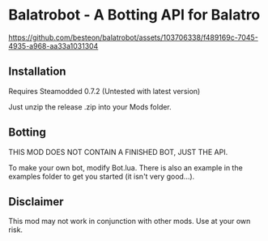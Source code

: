 # Balatrobot - A Botting API for Balatro


https://github.com/besteon/balatrobot/assets/103706338/f489169c-7045-4935-a968-aa33a1031304


## Installation

Requires Steamodded 0.7.2 (Untested with latest version)

Just unzip the release .zip into your Mods folder.

## Botting

THIS MOD DOES NOT CONTAIN A FINISHED BOT, JUST THE API.

To make your own bot, modify Bot.lua. There is also an example in the examples folder to get you started (it isn't very good...).

## Disclaimer

This mod may not work in conjunction with other mods. Use at your own risk.
